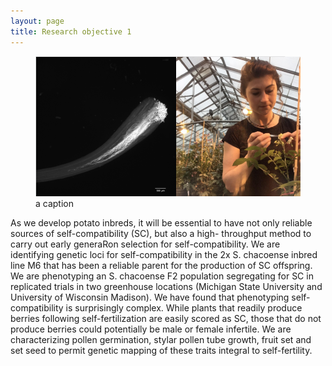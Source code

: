 ```yaml
---
layout: page
title: Research objective 1
---
```

<figure>
<img alt="Natalie" src="natalie_combined.png" style="width:700px;height:500;"/>
<figcaption> a caption </figcaption>
</figure>


As we develop potato inbreds, it will be essential to have not only reliable sources of self-compatibility (SC), but also a high-
throughput method to carry out early generaRon selection for self-compatibility. We are identifying genetic loci for self-compatibility in the 2x S. chacoense inbred line M6 that has been a reliable parent for the production of SC offspring. We are phenotyping an S. chacoense F2 population segregating for SC in replicated trials in two greenhouse locations (Michigan State University and University of Wisconsin Madison). We have found that phenotyping self-compatibility is surprisingly complex. While plants that readily produce berries following self-fertilization are easily scored as SC, those that do not produce berries could potentially be male or female infertile.
We are characterizing pollen germination, stylar pollen tube growth, fruit set and set seed to permit genetic mapping of these traits integral to self-fertility.
